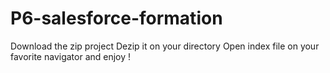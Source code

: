 # P6-salesforce-formation

Download the zip project
Dezip it on your directory
Open index file on your favorite navigator and enjoy !
